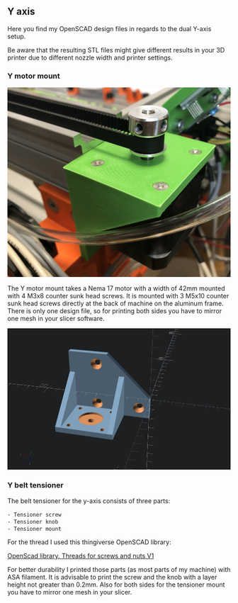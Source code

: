 ## Y axis

Here you find my OpenSCAD design files in regards to the dual Y-axis setup.

Be aware that the resulting STL files might give different results in your 3D printer due to different nozzle width and printer settings.

### Y motor mount

![Y Motor Mount](images/y_motor_mount.jpg)

The Y motor mount takes a Nema 17 motor with a width of 42mm mounted with 4 M3x8 counter sunk head screws. It is mounted with 3 M5x10 counter sunk head screws directly at the back of machine on the aluminum frame. There is only one design file, so for printing both sides you have to mirror one mesh in your slicer software.

![Y Motor Mount](images/Motor_Holder_Y_Left.png)

### Y belt tensioner

The belt tensioner for the y-axis consists of three parts:

    - Tensioner screw
    - Tensioner knob
    - Tensioner mount

For the thread I used this thingiverse OpenSCAD library:

[OpenScad library. Threads for screws and nuts V1](https://www.thingiverse.com/thing:3131126)

For better durability I printed those parts (as most parts of my machine) with ASA filament. It is advisable to print the screw and the knob with a layer height not greater than 0.2mm. Also for both sides for the tensioner mount you have to mirror one mesh in your slicer.
